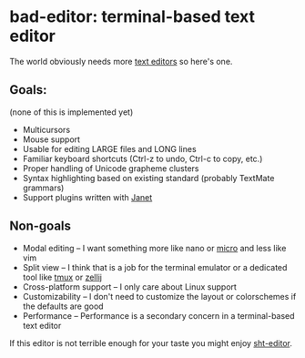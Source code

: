 # bad-editor: terminal-based text editor

The world obviously needs more [text editors](https://github.com/stars/Andriamanitra/lists/editors) so here's one.

## Goals:

(none of this is implemented yet)

* Multicursors
* Mouse support
* Usable for editing LARGE files and LONG lines
* Familiar keyboard shortcuts (Ctrl-z to undo, Ctrl-c to copy, etc.)
* Proper handling of Unicode grapheme clusters
* Syntax highlighting based on existing standard (probably TextMate grammars)
* Support plugins written with [Janet](https://github.com/janet-lang/janet)

## Non-goals

* Modal editing – I want something more like nano or [micro](https://github.com/zyedidia/micro) and less like vim
* Split view – I think that is a job for the terminal emulator or a dedicated tool like [tmux](https://github.com/tmux/tmux) or [zellij](https://github.com/zellij-org/zellij)
* Cross-platform support – I only care about Linux support
* Customizability – I don't need to customize the layout or colorschemes if the defaults are good
* Performance – Performance is a secondary concern in a terminal-based text editor


If this editor is not terrible enough for your taste you might enjoy [sht-editor](https://github.com/Andriamanitra/sht-editor).
